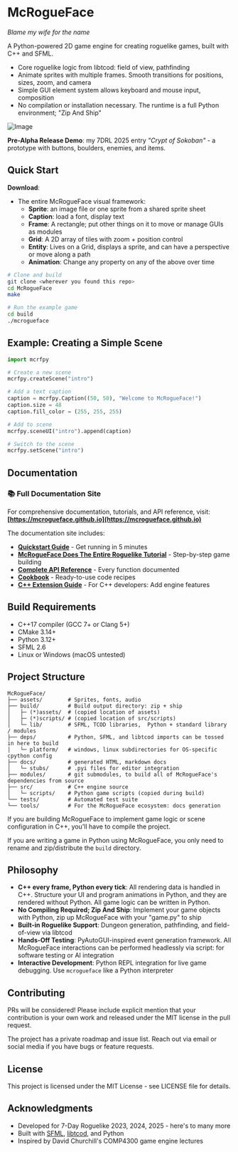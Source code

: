 # McRogueFace
*Blame my wife for the name*

A Python-powered 2D game engine for creating roguelike games, built with C++ and SFML.

* Core roguelike logic from libtcod: field of view, pathfinding
* Animate sprites with multiple frames. Smooth transitions for positions, sizes, zoom, and camera
* Simple GUI element system allows keyboard and mouse input, composition
* No compilation or installation necessary. The runtime is a full Python environment; "Zip And Ship"

![ Image ]()

**Pre-Alpha Release Demo**: my 7DRL 2025 entry *"Crypt of Sokoban"* - a prototype with buttons, boulders, enemies, and items.

## Quick Start

**Download**: 

- The entire McRogueFace visual framework:
  - **Sprite**: an image file or one sprite from a shared sprite sheet
  - **Caption**: load a font, display text
  - **Frame**: A rectangle; put other things on it to move or manage GUIs as modules
  - **Grid**: A 2D array of tiles with zoom + position control
  - **Entity**: Lives on a Grid, displays a sprite, and can have a perspective or move along a path
  - **Animation**: Change any property on any of the above over time

```bash
# Clone and build
git clone <wherever you found this repo>
cd McRogueFace
make

# Run the example game
cd build
./mcrogueface
```

## Example: Creating a Simple Scene

```python
import mcrfpy

# Create a new scene
mcrfpy.createScene("intro")

# Add a text caption
caption = mcrfpy.Caption((50, 50), "Welcome to McRogueFace!")
caption.size = 48 
caption.fill_color = (255, 255, 255)

# Add to scene
mcrfpy.sceneUI("intro").append(caption)

# Switch to the scene
mcrfpy.setScene("intro")
```

## Documentation

### 📚 Full Documentation Site

For comprehensive documentation, tutorials, and API reference, visit:
**[https://mcrogueface.github.io](https://mcrogueface.github.io)**

The documentation site includes:

- **[Quickstart Guide](https://mcrogueface.github.io/quickstart/)** - Get running in 5 minutes
- **[McRogueFace Does The Entire Roguelike Tutorial](https://mcrogueface.github.io/tutorials/)** - Step-by-step game building
- **[Complete API Reference](https://mcrogueface.github.io/api/)** - Every function documented
- **[Cookbook](https://mcrogueface.github.io/cookbook/)** - Ready-to-use code recipes
- **[C++ Extension Guide](https://mcrogueface.github.io/extending-cpp/)** - For C++ developers: Add engine features

## Build Requirements

- C++17 compiler (GCC 7+ or Clang 5+)
- CMake 3.14+
- Python 3.12+
- SFML 2.6
- Linux or Windows (macOS untested)

## Project Structure

```
McRogueFace/
├── assets/        # Sprites, fonts, audio
├── build/         # Build output directory: zip + ship
│   ├─ (*)assets/  # (copied location of assets) 
│   ├─ (*)scripts/ # (copied location of src/scripts)
│   └─ lib/        # SFML, TCOD libraries,  Python + standard library / modules
├── deps/          # Python, SFML, and libtcod imports can be tossed in here to build
│   └─ platform/   # windows, linux subdirectories for OS-specific cpython config
├── docs/          # generated HTML, markdown docs
│   └─ stubs/      # .pyi files for editor integration
├── modules/       # git submodules, to build all of McRogueFace's dependencies from source
├── src/           # C++ engine source
│   └─ scripts/    # Python game scripts (copied during build)
└── tests/         # Automated test suite
└── tools/         # For the McRogueFace ecosystem: docs generation
```

If you are building McRogueFace to implement game logic or scene configuration in C++, you'll have to compile the project.

If you are writing a game in Python using McRogueFace, you only need to rename and zip/distribute the `build` directory.

## Philosophy

- **C++ every frame, Python every tick**: All rendering data is handled in C++. Structure your UI and program animations in Python, and they are rendered without Python. All game logic can be written in Python.
- **No Compiling Required; Zip And Ship**: Implement your game objects with Python, zip up McRogueFace with your "game.py" to ship
- **Built-in Roguelike Support**: Dungeon generation, pathfinding, and field-of-view via libtcod 
- **Hands-Off Testing**: PyAutoGUI-inspired event generation framework. All McRogueFace interactions can be performed headlessly via script: for software testing or AI integration
- **Interactive Development**: Python REPL integration for live game debugging. Use `mcrogueface` like a Python interpreter

## Contributing

PRs will be considered! Please include explicit mention that your contribution is your own work and released under the MIT license in the pull request.

The project has a private roadmap and issue list. Reach out via email or social media if you have bugs or feature requests.

## License

This project is licensed under the MIT License - see LICENSE file for details.

## Acknowledgments

- Developed for 7-Day Roguelike 2023, 2024, 2025 - here's to many more
- Built with [SFML](https://www.sfml-dev.org/), [libtcod](https://github.com/libtcod/libtcod), and Python
- Inspired by David Churchill's COMP4300 game engine lectures

